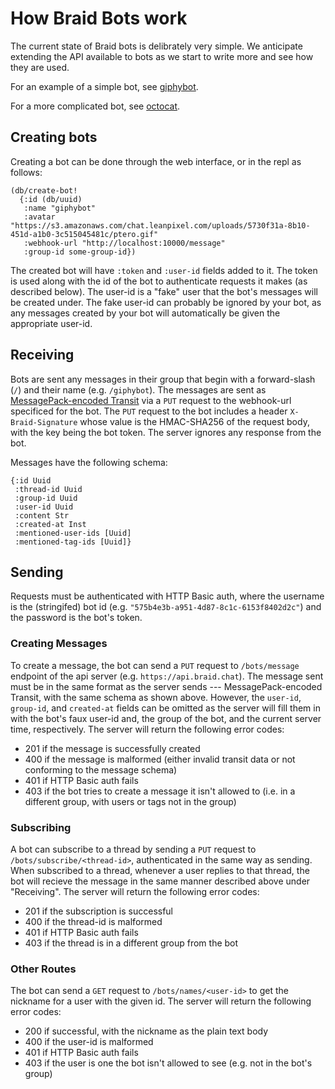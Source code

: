 # How Braid Bots work

The current state of Braid bots is delibrately very simple.
We anticipate extending the API available to bots as we start to write more and see how they are used.

For an example of a simple bot, see [giphybot][].

For a more complicated bot, see [octocat][].

## Creating bots

Creating a bot can be done through the web interface, or in the repl as follows:

    (db/create-bot!
      {:id (db/uuid)
       :name "giphybot"
       :avatar "https://s3.amazonaws.com/chat.leanpixel.com/uploads/5730f31a-8b10-451d-a1b0-3c515045481c/ptero.gif"
       :webhook-url "http://localhost:10000/message"
       :group-id some-group-id})

The created bot will have `:token` and `:user-id` fields added to it.
The token is used along with the id of the bot to authenticate requests it makes (as described below).
The user-id is a "fake" user that the bot's messages will be created under.
The fake user-id can probably be ignored by your bot, as any messages created by your bot will automatically be given the appropriate user-id.

## Receiving

Bots are sent any messages in their group that begin with a forward-slash (`/`) and their name (e.g. `/giphybot`).
The messages are sent as [MessagePack-encoded Transit][transit] via a `PUT` request to the webhook-url specificed for the bot.
The `PUT` request to the bot includes a header `X-Braid-Signature` whose value is the HMAC-SHA256 of the request body, with the key being the bot token.
The server ignores any response from the bot.

Messages have the following schema:

    {:id Uuid
     :thread-id Uuid
     :group-id Uuid
     :user-id Uuid
     :content Str
     :created-at Inst
     :mentioned-user-ids [Uuid]
     :mentioned-tag-ids [Uuid]}

## Sending

Requests must be authenticated with HTTP Basic auth, where the username is the (stringifed) bot id (e.g. `"575b4e3b-a951-4d87-8c1c-6153f8402d2c"`) and the password is the bot's token.

### Creating Messages

To create a message, the bot can send a `PUT` request to `/bots/message` endpoint of the api server (e.g. `https://api.braid.chat`).
The message sent must be in the same format as the server sends --- MessagePack-encoded Transit, with the same schema as shown above.
However, the `user-id`, `group-id`, and `created-at` fields can be omitted as the server will fill them in with the bot's faux user-id and, the group of the bot, and the current server time, respectively.
The server will return the following error codes:

  - 201 if the message is successfully created
  - 400 if the message is malformed (either invalid transit data or not conforming to the message schema)
  - 401 if HTTP Basic auth fails
  - 403 if the bot tries to create a message it isn't allowed to (i.e. in a different group, with users or tags not in the group)

### Subscribing

A bot can subscribe to a thread by sending a `PUT` request to `/bots/subscribe/<thread-id>`, authenticated in the same way as sending.
When subscribed to a thread, whenever a user replies to that thread, the bot will recieve the message in the same manner described above under "Receiving".
The server will return the following error codes:

  - 201 if the subscription is successful
  - 400 if the thread-id is malformed
  - 401 if HTTP Basic auth fails
  - 403 if the thread is in a different group from the bot

### Other Routes

The bot can send a `GET` request to `/bots/names/<user-id>` to get the nickname for a user with the given id.
The server will return the following error codes:

  - 200 if successful, with the nickname as the plain text body
  - 400 if the user-id is malformed
  - 401 if HTTP Basic auth fails
  - 403 if the user is one the bot isn't allowed to see (e.g. not in the bot's group)

  [transit]: https://github.com/cognitect/transit-format
  [giphybot]: https://github.com/braidchat/giphybot
  [octocat]: https://github.com/braidchat/octocat
